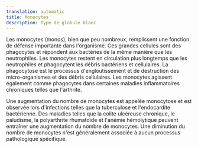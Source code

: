 ```yaml
---
translation: automatic
title: Monocytes
description: Type de globule blanc
---
```


Les monocytes (monos), bien que peu nombreux, remplissent une fonction de défense importante dans l'organisme. Ces grandes cellules sont des phagocytes et répondent aux bactéries de la même manière que les neutrophiles. Les monocytes restent en circulation plus longtemps que les neutrophiles et phagocytent les débris bactériens et cellulaires. La phagocytose est le processus d'engloutissement et de destruction des micro-organismes et des débris cellulaires. Les monocytes agissent également comme phagocytes dans certaines maladies inflammatoires chroniques telles que l'arthrite.

Une augmentation du nombre de monocytes est appelée monocytose et est observée lors d'infections telles que la tuberculose et l'endocardite bactérienne. Des maladies telles que la colite ulcéreuse chronique, le paludisme, la polyarthrite rhumatoïde et l'anémie hémolytique peuvent entraîner une augmentation du nombre de monocytes. Une diminution du nombre de monocytes n'est généralement associée à aucun processus pathologique spécifique.
